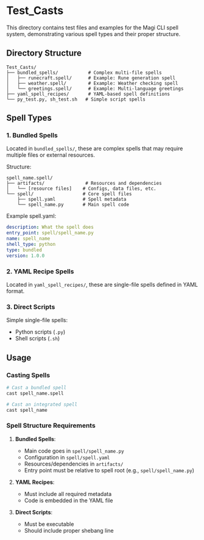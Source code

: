 # Test_Casts

This directory contains test files and examples for the Magi CLI spell system, demonstrating various spell types and their proper structure.

## Directory Structure

```
Test_Casts/
├── bundled_spells/           # Complex multi-file spells
│   ├── runecraft.spell/      # Example: Rune generation spell
│   ├── weather.spell/        # Example: Weather checking spell
│   └── greetings.spell/      # Example: Multi-language greetings
├── yaml_spell_recipes/       # YAML-based spell definitions
└── py_test.py, sh_test.sh   # Simple script spells
```

## Spell Types

### 1. Bundled Spells
Located in `bundled_spells/`, these are complex spells that may require multiple files or external resources.

Structure:
```
spell_name.spell/
├── artifacts/               # Resources and dependencies
│   └── [resource files]    # Configs, data files, etc.
└── spell/                  # Core spell files
    ├── spell.yaml          # Spell metadata
    └── spell_name.py       # Main spell code
```

Example spell.yaml:
```yaml
description: What the spell does
entry_point: spell/spell_name.py
name: spell_name
shell_type: python
type: bundled
version: 1.0.0
```

### 2. YAML Recipe Spells
Located in `yaml_spell_recipes/`, these are single-file spells defined in YAML format.

### 3. Direct Scripts
Simple single-file spells:
- Python scripts (`.py`)
- Shell scripts (`.sh`)

## Usage

### Casting Spells

```bash
# Cast a bundled spell
cast spell_name.spell

# Cast an integrated spell
cast spell_name
```

### Spell Structure Requirements

1. **Bundled Spells**:
   - Main code goes in `spell/spell_name.py`
   - Configuration in `spell/spell.yaml`
   - Resources/dependencies in `artifacts/`
   - Entry point must be relative to spell root (e.g., `spell/spell_name.py`)

2. **YAML Recipes**:
   - Must include all required metadata
   - Code is embedded in the YAML file

3. **Direct Scripts**:
   - Must be executable
   - Should include proper shebang line